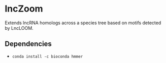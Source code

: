 # lncZoom

Extends lncRNA homologs across a species tree based on motifs detected by LncLOOM.

## Dependencies

* `conda install -c bioconda hmmer`